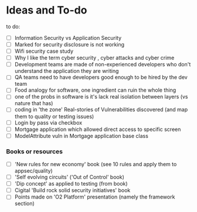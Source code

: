 # Ideas and To-do


to do:
 - [ ] Information Security vs Application Security
 - [ ] Marked for security disclosure is not working
 - [ ] Wifi security case study
 - [ ] Why I like the term cyber security , cyber attacks and cyber crime
 - [ ] Development teams are made of non-experienced developers who don't understand the application they are writing
 - [ ] QA teams need to have developers good enough to be hired by the dev team
 - [ ] Food analogy for software, one ingredient can ruin the whole thing
 - [ ] one of the probs in software is it's lack real isolation between layers (vs nature that has)
 - [ ] coding in 'the zone'
Real-stories of Vulnerabilities discovered (and map them to quality or testing issues)
 - [ ] Login by pass via checkbox
 - [ ] Mortgage application which allowed direct access to specific screen
 - [ ] ModelAttribute vuln in Mortgage application base class

 ### Books or resources

 - [ ] 'New rules for new economy' book (see 10 rules and apply them to appsec/quality)
 - [ ] 'Self evolving circuits' ('Out of Control' book)
 - [ ] 'Dip concept' as applied to testing (from book)
 - [ ] Cigital 'Build rock solid security initiatives' book
 - [ ] Points made on 'O2 Platform' presentation (namely the framework section)
